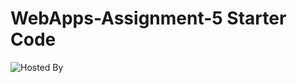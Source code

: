 # WebApps-Assignment-5 Starter Code
![Hosted By](https://44-563-webapps-f21.github.io/webapps-s21-assignment-5-MPravallika6/)
